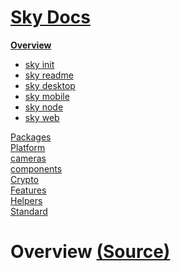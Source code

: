 <!--- This Overview was auto-generated using "npx sky readme" --> 

# [Sky Docs](../README.md)

**[Overview](..%2Fdocs%2FREADME.md)**   
* [sky init](..%2Fdocs%2F1.sky-init%2FREADME.md)
* [sky readme](..%2Fdocs%2F2.sky-readme%2FREADME.md)
* [sky desktop](..%2Fdocs%2Fsky-desktop%2FREADME.md)
* [sky mobile](..%2Fdocs%2Fsky-mobile%2FREADME.md)
* [sky node](..%2Fdocs%2Fsky-node%2FREADME.md)
* [sky web](..%2Fdocs%2Fsky-web%2FREADME.md)
  
[Packages](..%2F%40pkgs%2FREADME.md)   
[Platform](..%2F%40platform%2FREADME.md)   
[cameras](..%2Fcameras%2FREADME.md)   
[components](..%2Fcomponents%2FREADME.md)   
[Crypto](..%2Fcrypto%2FREADME.md)   
[Features](..%2Ffeatures%2FREADME.md)   
[Helpers](..%2Fhelpers%2FREADME.md)   
[Standard](..%2Fstandard%2FREADME.md)   

# Overview [(Source)](..%2Fdocs%2F)